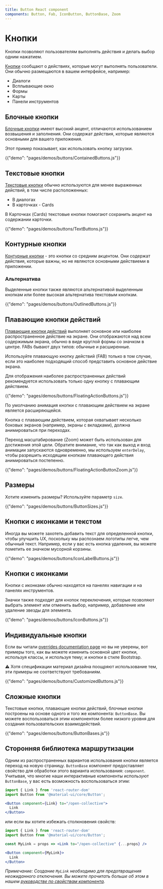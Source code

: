 ```yaml
---
title: Button React component
components: Button, Fab, IconButton, ButtonBase, Zoom
---
```

# Кнопки

<p class="description">Кнопки позволяют пользователям выполнять действия и делать выбор одним нажатием.</p>

[Кнопки](https://material.io/design/components/buttons.html) сообщают о действиях, которые могут выполнять пользователи. Они обычно размещаются в вашем интерфейсе, например:

- Диалоги
- Всплывающие окно
- Формы
- Карты
- Панели инструментов

## Блочные кнопки

[Блочные кнопки](https://material.io/design/components/buttons.html#contained-button) имеют высокий акцент, отличаются использованием возвышения и заполнения. Они содержат действия, которые являются основными для вашего приложения.

Этот пример показывает, как использовать кнопку загрузки.

{{"demo": "pages/demos/buttons/ContainedButtons.js"}}

## Текстовые кнопки

[Текстовые кнопки](https://material.io/design/components/buttons.html#text-button) обычно используются для менее выраженных действий, в том числе расположенных:

- В диалогах
- В карточках - Cards

В Карточках (Cards) текстовые кнопки помогают сохранить акцент на содержании карточки.

{{"demo": "pages/demos/buttons/TextButtons.js"}}

## Контурные кнопки

[Контурные кнопки](https://material.io/design/components/buttons.html#outlined-button) - это кнопки со средним акцентом. Они содержат действия, которые важны, но не являются основными действиеми в приложении.

### Альтернатива

Выделенные кнопки также являются альтернативой выделенным кнопкам или более высокая альтернатива текстовым кнопкам.

{{"demo": "pages/demos/buttons/OutlinedButtons.js"}}

## Плавающие кнопки действий

[Плавающие кнопки действий](https://material.io/design/components/buttons-floating-action-button.html) выполняет основное или наиболее распространенное действие на экране. Они отображаются над всем содержимым экрана, обычно в виде круглой формы со значком в центре. FABs бывают двух типов: обычные и расширенные.

Используйте плавающую кнопку действий (FAB) только в том случае, если это наиболее подходящий способ представить основное действие экрана.

Для отображения наиболее распространенных действий рекомендуется использовать только одну кнопку с плавающим действием.

{{"demo": "pages/demos/buttons/FloatingActionButtons.js"}}

По умолчанию анимация кнопки с плавающим действием на экране является расширяющейся.

Кнопка с плавающим действием, которая охватывает несколько боковых экранов (например, экраны с вкладками), должна анимироваться при переходах.

Переход масштабирование (Zoom) может быть использован для достижения этой цели. Обратите внимание, что так как выход и вход анимации запускаются одновременно, мы используем ` enterDelay `, чтобы разрешить исходящим кнопкам плавающего действия анимироваться постепенно.

{{"demo": "pages/demos/buttons/FloatingActionButtonZoom.js"}}

## Размеры

Хотите изменить размеры? Используйте параметр `size`.

{{"demo": "pages/demos/buttons/ButtonSizes.js"}}

## Кнопки с иконками и текстом

Иногда вы можете захотеть добавить текст для определенной кнопки, чтобы улучшить UX, поскольку мы распознаем логотипы легче, чем обычный текст. Например, если у вас есть кнопка удаления, вы можете пометить ее значком мусорной корзины.

{{"demo": "pages/demos/buttons/IconLabelButtons.js"}}

## Кнопки с иконками

Кнопки с иконками обычно находятся на панелях навигации и на панелях инструментов.

Значки также подходят для кнопок переключения, которые позволяют выбрать элемент или отменить выбор, например, добавление или удаление звезды для элемента.

{{"demo": "pages/demos/buttons/IconButtons.js"}}

## Индивидуальные кнопки

Если вы читали [overrides documentation page](/customization/overrides/) но вы не уверены, вот примеры того, как вы можете изменить основной цвет кнопки, используя классы, и используя тему; и кнопки в стиле Bootstrap.

⚠️ Хотя спецификации материал дизайна поощряют использование тем, эти примеры не соответствуют требованиям.

{{"demo": "pages/demos/buttons/CustomizedButtons.js"}}

## Сложные кнопки

Текстовые кнопки, плавающие кнопки действий, блочные кнопки построены на основе одного и того же компонента: `ButtonBase`. Вы можете воспользоваться этим компонентом более низкого уровня для создания пользовательских взаимодействий.

{{"demo": "pages/demos/buttons/ButtonBases.js"}}

## Сторонняя библиотека маршрутизации

Одним из распространенных вариантов использования кнопки является переход на новую страницу. `ButtonBase` компонент предоставляет свойство для обработки этого варианта использования: `component`. Учитывая, что многие наши интерактивные компоненты используют `ButtonBase`, у вас есть возможность воспользоваться этим:

```jsx
import { Link } from 'react-router-dom'
import Button from '@material-ui/core/Button';

<Button component={Link} to="/open-collective">
  Link
</Button>
```

или если вы хотите избежать столкновения свойств:

```jsx
import { Link } from 'react-router-dom'
import Button from '@material-ui/core/Button';

const MyLink = props => <Link to="/open-collective" {...props} />

<Button component={MyLink}>
  Link
</Button>
```

*Примечание: Создание `MyLink` необходимо для предотвращения неожиданного отключения. Вы можете прочитать больше об этом в нашем [руководстве по свойствам компонента](/guides/composition/#component-property).*